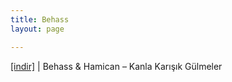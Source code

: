 ```yaml
---
title: Behass
layout: page

---
```

<a href="https://cloud.mail.ru/public/92d19325214c/Behass%20%26%20Hamican%20-%20Kanla%20Kar%C4%B1%C5%9F%C4%B1k%20G%C3%BClmeler" target="_blank">[indir]</a>   |   Behass & Hamican &#8211; Kanla Karışık Gülmeler